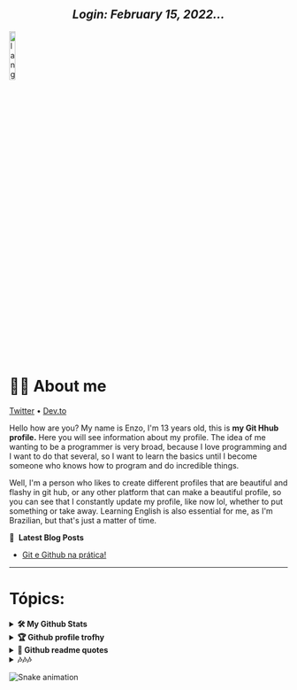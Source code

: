 <div align="center">
 
## *Login: February 15, 2022...*

 </div>
 
  <p align="left"><img width=15%" src="https://github.com/alansmathew/alansmathew/raw/master/lang.gif" alt="lang image here" /></p>
 
# 👨‍💻 About me

 [Twitter](https://twitter.com/Juntpack) • [Dev.to](https://dev.to/shaylly)

Hello how are you? My name is Enzo, I'm 13 years old, this is **my Git Hhub profile.** Here you will see information about my profile. The idea of me wanting to be a programmer is very broad, because I love programming and I want to do that several, so I want to learn the basics until I become someone who knows how to program and do incredible things.

 Well, I'm a person who likes to create different profiles that are beautiful and flashy in git hub, or any other platform that can make a beautiful profile, so you can see that I constantly update my profile, like now lol, whether to put something or take away.
 Learning English is also essential for me, as I'm Brazilian, but that's just a matter of time.
         
📕 &nbsp;**Latest Blog Posts**
 <!-- BLOG-POST-LIST:START --><!-- BLOG-POST-LIST:END -->
 - [Git e Github na prática!](https://dev.to/shaylly/git-e-github-na-pratica-fdl)
 <!-- BLOG-POST-LIST:END -->         

<hr>

 # Tópics:
 
 <details>
 <summary><b>🛠️&nbsp;My Github&nbsp;Stats</b></summary>
 <br/>


 
  <img height="180em" src="https://github-readme-stats.vercel.app/api?username=shaylly&show_icons=true&theme=dark&include_all_commits=true&count_private=true"/>
 
 </details> 
 
   <details>
 <summary><b>🏆&nbsp;Github profile&nbsp;trofhy</b></summary>
 <br/>
 
  <img width=800 src="https://github-profile-trophy.vercel.app/?username=shaylly&column=8&theme=onestar&no-frame=true"/>
</a>

 </details> 
 
  <details>
  <summary><b>🎦&nbsp;Github readme&nbsp;quotes</b></summary>
  <br/>
 
 [![Readme Quotes](https://quotes-github-readme.vercel.app/api?type=horizontal&theme=dark)](https://github.com/piyushsuthar/github-readme-quotes)
 
 </details>
 
  <details>
 <summary><b>🎶🎶🎶&nbsp;&nbsp;</b></summary>
 <br/>
 
 ![Alt text](https://spotify-recently-played-readme.vercel.app/api?user=31zwdmxomh4kyz6ykvziolculaeq)

 </details>
 
  <!--START_SECTION:waka-->
<!--END_SECTION:waka-->
 
  ![Snake animation](https://github.com/shaylly/shaylly/blob/output/github-contribution-grid-snake.svg)
 

 
